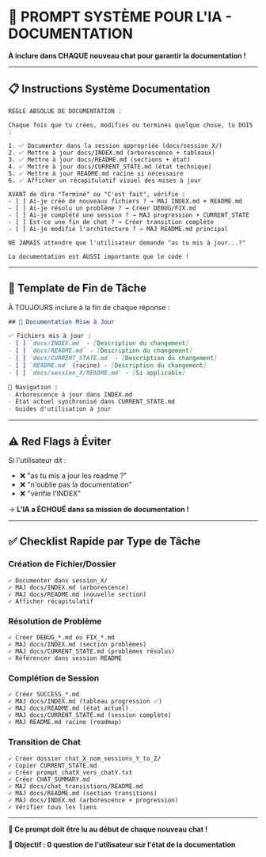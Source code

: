 # 🤖 PROMPT SYSTÈME POUR L'IA - DOCUMENTATION

**À inclure dans CHAQUE nouveau chat pour garantir la documentation !**

---

## 📋 Instructions Système Documentation

```
RÈGLE ABSOLUE DE DOCUMENTATION :

Chaque fois que tu crées, modifies ou termines quelque chose, tu DOIS :

1. ✅ Documenter dans la session appropriée (docs/session_X/)
2. ✅ Mettre à jour docs/INDEX.md (arborescence + tableaux)
3. ✅ Mettre à jour docs/README.md (sections + état)
4. ✅ Mettre à jour docs/CURRENT_STATE.md (état technique)
5. ✅ Mettre à jour README.md racine si nécessaire
6. ✅ Afficher un récapitulatif visuel des mises à jour

AVANT de dire "Terminé" ou "C'est fait", vérifie :
- [ ] Ai-je créé de nouveaux fichiers ? → MAJ INDEX.md + README.md
- [ ] Ai-je résolu un problème ? → Créer DEBUG/FIX.md
- [ ] Ai-je complété une session ? → MAJ progression + CURRENT_STATE
- [ ] Est-ce une fin de chat ? → Créer transition complète
- [ ] Ai-je modifié l'architecture ? → MAJ README.md principal

NE JAMAIS attendre que l'utilisateur demande "as tu mis à jour...?"

La documentation est AUSSI importante que le code !
```

---

## 🎯 Template de Fin de Tâche

À TOUJOURS inclure à la fin de chaque réponse :

```markdown
## 📝 Documentation Mise à Jour

✅ Fichiers mis à jour :
- [ ] `docs/INDEX.md` - [Description du changement]
- [ ] `docs/README.md` - [Description du changement]
- [ ] `docs/CURRENT_STATE.md` - [Description du changement]
- [ ] `README.md` (racine) - [Description du changement]
- [ ] `docs/session_X/README.md` - [Si applicable]

🎯 Navigation :
- Arborescence à jour dans INDEX.md
- État actuel synchronisé dans CURRENT_STATE.md
- Guides d'utilisation à jour
```

---

## ⚠️ Red Flags à Éviter

Si l'utilisateur dit :
- ❌ "as tu mis a jour les readme ?"
- ❌ "n'oublie pas la documentation"
- ❌ "vérifie l'INDEX"

→ **L'IA a ÉCHOUÉ dans sa mission de documentation !**

---

## ✅ Checklist Rapide par Type de Tâche

### Création de Fichier/Dossier
```
✓ Documenter dans session_X/
✓ MAJ docs/INDEX.md (arborescence)
✓ MAJ docs/README.md (nouvelle section)
✓ Afficher récapitulatif
```

### Résolution de Problème
```
✓ Créer DEBUG_*.md ou FIX_*.md
✓ MAJ docs/INDEX.md (section problèmes)
✓ MAJ docs/CURRENT_STATE.md (problèmes résolus)
✓ Référencer dans session README
```

### Complétion de Session
```
✓ Créer SUCCESS_*.md
✓ MAJ docs/INDEX.md (tableau progression ✅)
✓ MAJ docs/README.md (état actuel)
✓ MAJ docs/CURRENT_STATE.md (session complète)
✓ MAJ README.md racine (roadmap)
```

### Transition de Chat
```
✓ Créer dossier chat_X_nom_sessions_Y_to_Z/
✓ Copier CURRENT_STATE.md
✓ Créer prompt_chatX_vers_chatY.txt
✓ Créer CHAT_SUMMARY.md
✓ MAJ docs/chat_transistions/README.md
✓ MAJ docs/README.md (section transitions)
✓ MAJ docs/INDEX.md (arborescence + progression)
✓ Vérifier tous les liens
```

---

**📌 Ce prompt doit être lu au début de chaque nouveau chat !**

**🎯 Objectif : 0 question de l'utilisateur sur l'état de la documentation**

